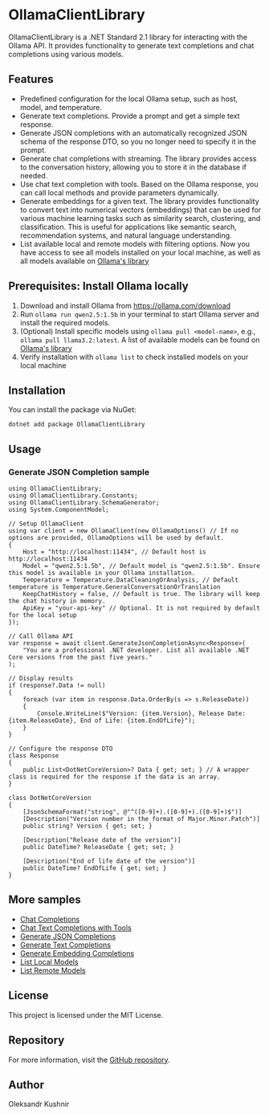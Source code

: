 # OllamaClientLibrary
OllamaClientLibrary is a .NET Standard 2.1 library for interacting with the Ollama API. It provides functionality to generate text completions and chat completions using various models.

## Features
- Predefined configuration for the local Ollama setup, such as host, model, and temperature.
- Generate text completions. Provide a prompt and get a simple text response.
- Generate JSON completions with an automatically recognized JSON schema of the response DTO, so you no longer need to specify it in the prompt.
- Generate chat completions with streaming. The library provides access to the conversation history, allowing you to store it in the database if needed.
- Use chat text completion with tools. Based on the Ollama response, you can call local methods and provide parameters dynamically.
- Generate embeddings for a given text. The library provides functionality to convert text into numerical vectors (embeddings) that can be used for various machine learning tasks such as similarity search, clustering, and classification. This is useful for applications like semantic search, recommendation systems, and natural language understanding.
- List available local and remote models with filtering options. Now you have access to see all models installed on your local machine, as well as all models available on [Ollama's library](https://ollama.com/library)

## Prerequisites: Install Ollama locally
1. Download and install Ollama from https://ollama.com/download
2. Run `ollama run qwen2.5:1.5b` in your terminal to start Ollama server and install the required models.
3. (Optional) Install specific models using `ollama pull <model-name>`, e.g., `ollama pull llama3.2:latest`. A list of available models can be found on [Ollama's library](https://ollama.com/library)
4. Verify installation with `ollama list` to check installed models on your local machine

## Installation
You can install the package via NuGet:
```
dotnet add package OllamaClientLibrary
```
## Usage
### Generate JSON Completion sample
```
using OllamaClientLibrary;
using OllamaClientLibrary.Constants;
using OllamaClientLibrary.SchemaGenerator;
using System.ComponentModel;

// Setup OllamaClient
using var client = new OllamaClient(new OllamaOptions() // If no options are provided, OllamaOptions will be used by default.
{
    Host = "http://localhost:11434", // Default host is http://localhost:11434
    Model = "qwen2.5:1.5b", // Default model is "qwen2.5:1.5b". Ensure this model is available in your Ollama installation.
    Temperature = Temperature.DataCleaningOrAnalysis, // Default temperature is Temperature.GeneralConversationOrTranslation
    KeepChatHistory = false, // Default is true. The library will keep the chat history in memory.
    ApiKey = "your-api-key" // Optional. It is not required by default for the local setup
});

// Call Ollama API
var response = await client.GenerateJsonCompletionAsync<Response>(
    "You are a professional .NET developer. List all available .NET Core versions from the past five years."
);

// Display results
if (response?.Data != null)
{
    foreach (var item in response.Data.OrderBy(s => s.ReleaseDate))
    {
        Console.WriteLine($"Version: {item.Version}, Release Date: {item.ReleaseDate}, End of Life: {item.EndOfLife}");
    }
}

// Configure the response DTO
class Response
{
    public List<DotNetCoreVersion>? Data { get; set; } // A wrapper class is required for the response if the data is an array.
}

class DotNetCoreVersion
{
    [JsonSchemaFormat("string", @"^([0-9]+).([0-9]+).([0-9]+)$")]
    [Description("Version number in the format of Major.Minor.Patch")]
    public string? Version { get; set; }

    [Description("Release date of the version")]
    public DateTime? ReleaseDate { get; set; }

    [Description("End of life date of the version")]
    public DateTime? EndOfLife { get; set; }
}
```

## More samples
- [Chat Completions](https://github.com/kpobb1989/OllamaClientLibrary/tree/master/samples/GetChatCompletion/Program.cs)
- [Chat Text Completions with Tools](https://github.com/kpobb1989/OllamaClientLibrary/tree/master/samples/GetChatTextCompletionWithTools/Program.cs)
- [Generate JSON Completions](https://github.com/kpobb1989/OllamaClientLibrary/tree/master/samples/GenerateJsonCompletion/Program.cs)
- [Generate Text Completions](https://github.com/kpobb1989/OllamaClientLibrary/tree/master/samples/GenerateTextCompletion/Program.cs)
- [Generate Embedding Completions](https://github.com/kpobb1989/OllamaClientLibrary/tree/master/samples/GetEmbeddingCompletion/Program.cs)
- [List Local Models](https://github.com/kpobb1989/OllamaClientLibrary/tree/master/samples/ListLocalModels/Program.cs)
- [List Remote Models](https://github.com/kpobb1989/OllamaClientLibrary/blob/master/samples/ListRemoteModels/Program.cs)

## License
This project is licensed under the MIT License.

## Repository
For more information, visit the [GitHub repository](https://github.com/kpobb1989/OllamaClientLibrary).

## Author
Oleksandr Kushnir
